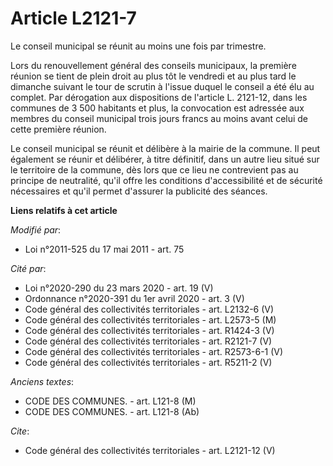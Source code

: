 # Article L2121-7

Le conseil municipal se réunit au moins une fois par trimestre. 

Lors du renouvellement général des conseils municipaux, la première réunion se tient de plein droit au plus tôt le vendredi
et au plus tard le dimanche suivant le tour de scrutin à l'issue duquel le conseil a été élu au complet. Par dérogation aux
dispositions de l'article L. 2121-12, dans les communes de 3 500 habitants et plus, la convocation est adressée aux membres
du conseil municipal trois jours francs au moins avant celui de cette première réunion. 

Le conseil municipal se réunit et délibère à la mairie de la commune. Il peut également se réunir et délibérer, à titre
définitif, dans un autre lieu situé sur le territoire de la commune, dès lors que ce lieu ne contrevient pas au principe de
neutralité, qu'il offre les conditions d'accessibilité et de sécurité nécessaires et qu'il permet d'assurer la publicité des
séances.

**Liens relatifs à cet article**

_Modifié par_:

  - Loi n°2011-525 du 17 mai 2011 - art. 75

_Cité par_:

  - Loi n°2020-290 du 23 mars 2020 - art. 19 (V)
  - Ordonnance n°2020-391 du 1er avril 2020 - art. 3 (V)
  - Code général des collectivités territoriales - art. L2132-6 (V)
  - Code général des collectivités territoriales - art. L2573-5 (M)
  - Code général des collectivités territoriales - art. R1424-3 (V)
  - Code général des collectivités territoriales - art. R2121-7 (V)
  - Code général des collectivités territoriales - art. R2573-6-1 (V)
  - Code général des collectivités territoriales - art. R5211-2 (V)

_Anciens textes_:

  - CODE DES COMMUNES. - art. L121-8 (M)
  - CODE DES COMMUNES. - art. L121-8 (Ab)

_Cite_:

  - Code général des collectivités territoriales - art. L2121-12 (V)
